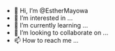 - 👋 Hi, I’m @EstherMayowa
- 👀 I’m interested in ...
- 🌱 I’m currently learning ...
- 💞️ I’m looking to collaborate on ...
- 📫 How to reach me ...

<!---
EstherMayowa/EstherMayowa is a ✨ special ✨ repository because its `README.md` (this file) appears on your GitHub profile.
You can click the Preview link to take a look at your changes.
--->
